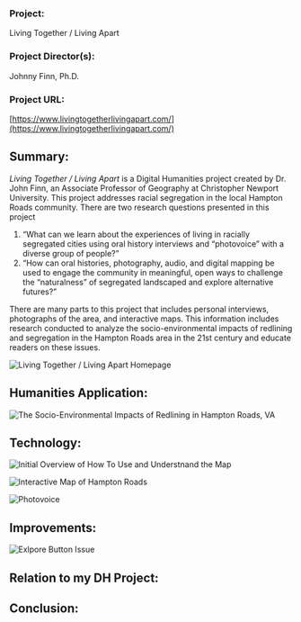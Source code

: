 ### Project: ###  
Living Together / Living Apart   
### Project Director(s): ###  
Johnny Finn, Ph.D.
### Project URL: ###  
[https://www.livingtogetherlivingapart.com/](https://www.livingtogetherlivingapart.com/)


## Summary: ## 

*Living Together / Living Apart* is a Digital Humanities project created by Dr. John Finn, an Associate Professor of Geography at Christopher Newport University. This project addresses racial segregation in the local Hampton Roads community. There are two research questions presented in this project

1. “What can we learn about the experiences of living in racially segregated cities using oral history interviews and “photovoice” with a diverse group of people?”
2. “How can oral histories, photography, audio, and digital mapping be used to engage the community in meaningful, open ways to challenge the “naturalness” of segregated landscaped and explore alternative futures?”

There are many parts to this project that includes personal interviews, photographs of the area, and interactive maps. This information includes research conducted to analyze the socio-environmental impacts of redlining and segregation in the Hampton Roads area in the 21st century and educate readers on these issues.
 
![Living Together / Living Apart Homepage](https://kendyllmb.github.io/kendyllmb/images/homepage.jpeg)

## Humanities Application: ##

![The Socio-Environmental Impacts of Redlining in Hampton Roads, VA](https://kendyllmb.github.io/kendyllmb/images/impact.jpeg)



## Technology: ##

![Initial Overview of How To Use and Understnand the Map](https://kendyllmb.github.io/kendyllmb/images/howto.gif)



![Interactive Map of Hampton Roads](https://kendyllmb.github.io/kendyllmb/images/interactive.gif)

![Photovoice](https://kendyllmb.github.io/kendyllmb/images/photovoice.gif)

## Improvements: ##

![Exlpore Button Issue](https://kendyllmb.github.io/kendyllmb/images/explorebutton.gif)

## Relation to my DH Project: ##


## Conclusion: ##



